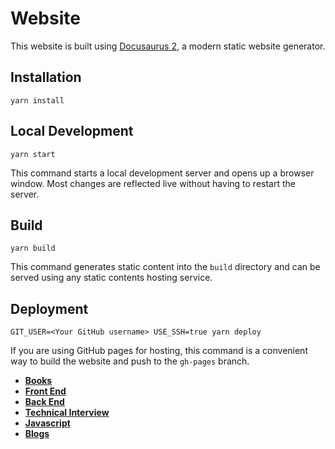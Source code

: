 # Website

This website is built using [Docusaurus 2](https://docusaurus.io/), a modern static website generator.

## Installation

```console
yarn install
```

## Local Development

```console
yarn start
```

This command starts a local development server and opens up a browser window. Most changes are reflected live without having to restart the server.

## Build

```console
yarn build
```

This command generates static content into the `build` directory and can be served using any static contents hosting service.

## Deployment

```console
GIT_USER=<Your GitHub username> USE_SSH=true yarn deploy
```

If you are using GitHub pages for hosting, this command is a convenient way to build the website and push to the `gh-pages` branch.



- [**Books**](https://github.com/TropicalSunshine/resources/blob/master/books.md)
- [**Front End**](https://github.com/TropicalSunshine/resources/blob/master/front_end.md)
- [**Back End**](https://github.com/TropicalSunshine/resources/blob/master/back_end.md)
- [**Technical Interview**](https://github.com/TropicalSunshine/resources/blob/master/interview.md)
- [**Javascript**](https://github.com/TropicalSunshine/resources/blob/master/javascript.md)
- [**Blogs**](https://github.com/TropicalSunshine/resources/blob/master/blogs.md)
